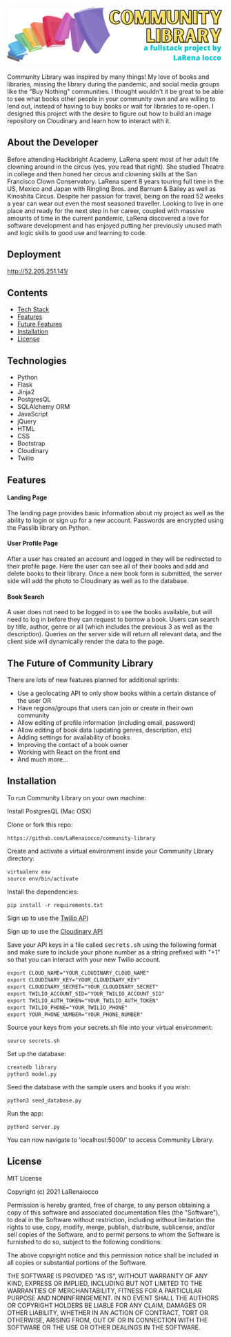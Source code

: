 # <img src="https://github.com/LaRenaiocco/community-library/blob/master/static/assets/community-library-navbar.png" alt="Community Library">
Community Library was inspired by many things! My love of books and libraries, missing the library during the pandemic, and social media groups like the "Buy Nothing" communities.  I thought wouldn't it be great to be able to see what books other people in your community own and are willing to lend out, instead of having to buy books or wait for libraries to re-open.
I designed this project with the desire to figure out how to build an image repository on Cloudinary and learn how to interact with it. 

## About the Developer
Before attending Hackbright Academy, LaRena spent most of her adult life clowning around in the circus (yes, you read that right).  She studied Theatre in college and then honed her circus and clowning skills at the San Francisco Clown Conservatory.  LaRena spent 8 years touring full time in the US, Mexico and Japan with Ringling Bros. and Barnum & Bailey as well as Kinoshita Circus. Despite her passion for travel, being on the road 52 weeks a year can wear out even the most seasoned traveller.  Looking to live in one place and ready for the next step in her career, coupled with massive amounts of time in the current pandemic, LaRena discovered a love for software development and has enjoyed putting her previously unused math and logic skills to good use and learning to code.
## Deployment
 http://52.205.251.141/

## Contents
* [Tech Stack](#tech-stack)
* [Features](#features)
* [Future Features](#future)
* [Installation](#installation)
* [License](#license)

## <a name="tech-stack"></a>Technologies
* Python
* Flask
* Jinja2
* PostgresQL
* SQLAlchemy ORM
* JavaScript
* jQuery
* HTML
* CSS
* Bootstrap
* Cloudinary
* Twilio

## <a name="features"></a>Features

#### Landing Page
The landing page provides basic information about my project as well as the ability to login or sign up for a new account.
Passwords are encrypted using the Passlib library on Python.

#### User Profile Page
After a user has created an account and logged in they will be redirected to their profile page.  Here the user can see all of their books and add and delete books to their library.  Once a new book form is submitted, the server side will add the photo to Cloudinary as well as to the database.

#### Book Search
A user does not need to be logged in to see the books available, but will need to log in before they can request to borrow a book. Users can search by title, author, genre or all (which includes the previous 3 as well as the description). Queries on the server side will return all relevant data, and the client side will dynamically render the data to the page.

## <a name="future"></a>The Future of Community Library
There are lots of new features planned for additional sprints:
* Use a geolocating API to only show books within a certain distance of the user OR
* Have regions/groups that users can join or create in their own community
* Allow editing of profile information (including email, password)
* Allow editing of book data (updating genres, description, etc)
* Adding settings for availability of books
* Improving the contact of a book owner
* Working with React on the front end
* And much more...


## <a name="installation"></a>Installation
To run Community Library on your own machine:

Install PostgresQL (Mac OSX)

Clone or fork this repo:
```
https://github.com/LaRenaiocco/community-library
```

Create and activate a virtual environment inside your Community Library directory:
```
virtualenv env
source env/bin/activate
```

Install the dependencies:
```
pip install -r requirements.txt
```

Sign up to use the [Twilio API](https://www.twilio.com/try-twilio/)

Sign up to use the [Cloudinary API](https://cloudinary.com/)

Save your API keys in a file called <kbd>secrets.sh</kbd> using the following format and make sure to include your phone number as a string prefixed with "+1" so that you can interact with your new Twilio account.

```
export CLOUD_NAME="YOUR_CLOUDINARY_CLOUD_NAME"
export CLOUDINARY_KEY="YOUR_CLOUDINARY_KEY"
export CLOUDINARY_SECRET="YOUR_CLOUDINARY_SECRET"
export TWILIO_ACCOUNT_SID="YOUR_TWILIO_ACCOUNT_SID"
export TWILIO_AUTH_TOKEN="YOUR_TWILIO_AUTH_TOKEN"
export TWILIO_PHONE="YOUR_TWILIO_PHONE"
export YOUR_PHONE_NUMBER="YOUR_PHONE_NUMBER"
```

Source your keys from your secrets.sh file into your virtual environment:

```
source secrets.sh
```

Set up the database:

```
createdb library
python3 model.py
```

Seed the database with the sample users and books if you wish:

```
python3 seed_database.py
```

Run the app:

```
python3 server.py
```

You can now navigate to 'localhost:5000/' to access Community Library.

## <a name="license"></a>License
MIT License

Copyright (c) 2021 LaRenaiocco

Permission is hereby granted, free of charge, to any person obtaining a copy of this software and associated documentation files (the "Software"), to deal in the Software without restriction, including without limitation the rights to use, copy, modify, merge, publish, distribute, sublicense, and/or sell copies of the Software, and to permit persons to whom the Software is furnished to do so, subject to the following conditions:

The above copyright notice and this permission notice shall be included in all copies or substantial portions of the Software.

THE SOFTWARE IS PROVIDED "AS IS", WITHOUT WARRANTY OF ANY KIND, EXPRESS OR
IMPLIED, INCLUDING BUT NOT LIMITED TO THE WARRANTIES OF MERCHANTABILITY,
FITNESS FOR A PARTICULAR PURPOSE AND NONINFRINGEMENT. IN NO EVENT SHALL THE
AUTHORS OR COPYRIGHT HOLDERS BE LIABLE FOR ANY CLAIM, DAMAGES OR OTHER
LIABILITY, WHETHER IN AN ACTION OF CONTRACT, TORT OR OTHERWISE, ARISING FROM, OUT OF OR IN CONNECTION WITH THE SOFTWARE OR THE USE OR OTHER DEALINGS IN THE SOFTWARE.